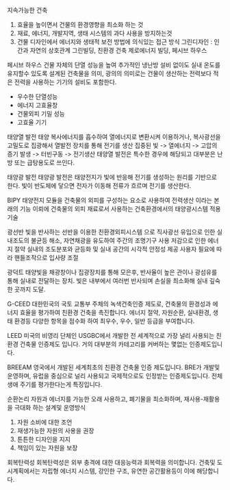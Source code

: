 지속가능한 건축
1. 효율을 높이면서 건물의 환경영향을 최소화 하는 것
2. 재료, 에너지, 개발지역, 생태 시스템의 과다 사용을 방지하는것
3. 건물 디자인에서 에너지와 생태적 보전 방법에 의식있는 접근 방식
그린디자인 : 인간과 자연의 상호관계
그린빌딩, 친환경 건축
제로에너지 빌딩, 페시브 하우스

페시브 하우스
건물 자체의 단열 성능을 높여 추가적인 냉난방 설비 없이도 실내 온도를 유지할수 있도록 설계된 건축물을 의미, 광의의 의미로는 건물이 생산하는 전력보다 적은 전력을 사용하는 기기의 설비도 포함한다.
- 우수한 단열성능
- 에너지 고효율창
- 건물외피 기밀 성능
- 고효율 기기

태양열 발전
태양 복사에너지를 흡수하여 열에너지로 변환시켜 이용하거나, 복사광선을 고밀도로 집광해서 열발전 장치를 통해 전기를 생산
집중된 빛 -> 열에너지 -> 고압의 증기 발생 -> 터빈구동 -> 전기생산
태양열 발전은 특수한 경우에 해당되고 대부분은 난방 또는 급탕용도로 쓰인다.

태양광 발전
태양광 발전은 태양전지가 빛에 반응해 전기를 생성하는 원리를 기반으로 한다.
빛이 반도체에 닿으면 전자가 이동해 전류가 흐르며 전기를 생산한다.

BIPY
태양전지 모듈을 건축물의 외피를 구성하는 요소로 사용하여 전력생산 이라는 본래의 기능 이뢰에 건축물의 외피 재료로서 사용하는 건축환경에서의 태양광시스템 적용기술

광선반
빛을 반사하는 선반을 이용한 친환경외피시스템 으로 직사광선 유입으로 인한 실내조도의 불균등 해소, 
자연채광을 유도하여 주간의 조명기구 사용 저감으로 인한 에너지 절약
실내의 조도분포와 균등화 및 실내 공간의 시각적 안정성 제공
사용자 필요에 따라 핸들조작으로 입사량 조절

광덕트
태양빛을 채광창이나 집광장치를 통해 모은후, 반사율이 높은 관이나 광섬유를 통해 실내로 전달하는 장치.
빛은 내부에서 여러번 반사되며 손실을 최소화해 실내 깊숙한 곳까지 도달.

G-CEED
대한민국의 국토 교통부 주체의 녹색건축인증 제도로, 건축물의 환경성과 에너지 효율을 평가하여 친환경 건축을 촉진합니다. 에너지 절약, 자원순환, 실내환경, 생태 환경등 다양한 항목을 점수화 하여 최우수, 우수, 일반 등급을 부여합니다.

LEED
미국의 비영리 단체인 USGBC에서 개발한 전 세계적으로 가장 널리 사용되는 친환경 건축물 인증제도 입니다. 거의 대부분의 카테고리를 커버하는 몇없는 인증제도입니다. 

BREEAM 
영국에서 개발된 세계최초의 친환경 건축물 인증 제도입니다. BRE가 개발및 운영하며, 유럽을 중심으로 널리 사용되고 국제적으로도 인정받는 인증제도입니다. 전체 생애 주기를 평가한다는게 특징입니다.

순환논리 
자원과 에너지를 가능한 오래 사용하고, 폐기물을 최소화하며, 재사용-재활용을 극대화 하는 설계및 운영방식
1. 자원 소비에 대한 조언
2. 재생가능한 자원의 사용을 권장
3. 튼튼한 디자인을 지지
4. 책임이 있는 자원을 보장

회복탄력성
회복탄력성은 외부 충격에 대한 대응능력과 회복력을 의미합니다.
건축및 도시계획에서는 자립형 에너지 시스템, 강인한 구조, 유연한 공간활용등이 이에 해당합니다.



